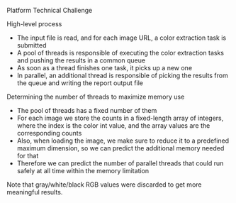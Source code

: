 Platform Technical Challenge

High-level process
- The input file is read, and for each image URL, a color extraction task is submitted
- A pool of threads is responsible of executing the color extraction tasks and pushing the results in a common queue
- As soon as a thread finishes one task, it picks up a new one
- In parallel, an additional thread is responsible of picking the results from the queue and writing the report output file

Determining the number of threads to maximize memory use
- The pool of threads has a fixed number of them
- For each image we store the counts in a fixed-length array of integers, where the index is the color int value, and the array values are the corresponding counts
- Also, when loading the image, we make sure to reduce it to a predefined maximum dimension, so we can predict the additional memory needed for that
- Therefore we can predict the number of parallel threads that could run safely at all time within the memory limitation

Note that gray/white/black RGB values were discarded to get more meaningful results.
